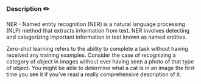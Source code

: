 ### Description :pencil2:

NER - Named entity recognition (NER) is a natural language processing (NLP) method that extracts information from text. 
NER involves detecting and categorizing important information in text known as named entities.

Zero-shot learning refers to the ability to complete a task without having received any training examples. 
Consider the case of recognizing a category of object in images without ever having seen a photo of that type of 
object. You might be able to determine what a cat is in an image the first time you see it if you’ve read a really 
comprehensive description of it.